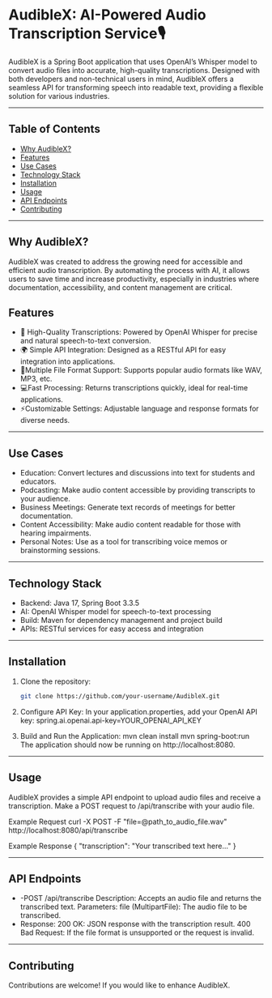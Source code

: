 # AudibleX: AI-Powered Audio Transcription Service🎙️
AudibleX is a Spring Boot application that uses OpenAI’s Whisper model to convert audio files into accurate, high-quality transcriptions. 
Designed with both developers and non-technical users in mind, AudibleX offers a seamless API for transforming speech into readable text,
providing a flexible solution for various industries.

---

## Table of Contents
- [Why AudibleX?](#why-audiblex)
- [Features](#features)
- [Use Cases](#use-cases)
- [Technology Stack](#technology-stack)
- [Installation](#installation)
- [Usage](#usage)
- [API Endpoints](#api-endpoints)
- [Contributing](#contributing)

---

## Why AudibleX?
AudibleX was created to address the growing need for accessible and efficient audio transcription. 
By automating the process with AI, it allows users to save time and increase productivity, especially in industries where documentation,
accessibility, and content management are critical.

## Features

- 🎯 High-Quality Transcriptions:  Powered by OpenAI Whisper for precise and natural speech-to-text conversion.
- 🌍 Simple API Integration:  Designed as a RESTful API for easy integration into applications.
- 🔌Multiple File Format Support:  Supports popular audio formats like WAV, MP3, etc.
- 💻Fast Processing:  Returns transcriptions quickly, ideal for real-time applications.
- ⚡Customizable Settings:  Adjustable language and response formats for diverse needs. 

---

## Use Cases

- Education: Convert lectures and discussions into text for students and educators.
- Podcasting: Make audio content accessible by providing transcripts to your audience.
- Business Meetings: Generate text records of meetings for better documentation.
- Content Accessibility: Make audio content readable for those with hearing impairments.
- Personal Notes: Use as a tool for transcribing voice memos or brainstorming sessions.


---

## Technology Stack

- Backend: Java 17, Spring Boot 3.3.5
- AI: OpenAI Whisper model for speech-to-text processing
- Build: Maven for dependency management and project build
- APIs: RESTful services for easy access and integration 

---

## Installation

1. Clone the repository:  
   ```bash
   git clone https://github.com/your-username/AudibleX.git

2. Configure API Key: In your application.properties, add your OpenAI API key:
   spring.ai.openai.api-key=YOUR_OPENAI_API_KEY
   
4. Build and Run the Application:
   mvn clean install
mvn spring-boot:run
 The application should now be running on http://localhost:8080.

---

## Usage

AudibleX provides a simple API endpoint to upload audio files and receive a transcription. Make a POST request to /api/transcribe with your audio file.

Example Request
curl -X POST -F "file=@path_to_audio_file.wav" http://localhost:8080/api/transcribe

Example Response
{
  "transcription": "Your transcribed text here..."
}

---

## API Endpoints
- -POST /api/transcribe
Description: Accepts an audio file and returns the transcribed text.
Parameters:
file (MultipartFile): The audio file to be transcribed.
- Response:
200 OK: JSON response with the transcription result.
400 Bad Request: If the file format is unsupported or the request is invalid.

---

## Contributing

Contributions are welcome! If you would like to enhance AudibleX.




